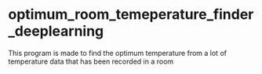 # optimum_room_temeperature_finder_deeplearning
This program is made to find the optimum temperature from a lot of temperature data that has been recorded in a room
